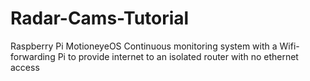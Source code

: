 # Radar-Cams-Tutorial
Raspberry Pi MotioneyeOS Continuous monitoring system with a Wifi-forwarding Pi to provide internet to an isolated router with no ethernet access
